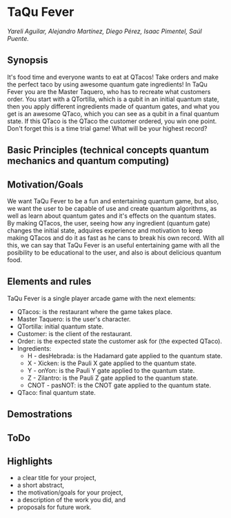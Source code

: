 # TaQu Fever
*Yareli Aguilar, Alejandro Martínez, Diego Pérez, Isaac Pimentel, Saúl Puente.*
## Synopsis
It's food time and everyone wants to eat at QTacos!
Take orders and make the perfect taco by using awesome quantum gate ingredients!
In TaQu Fever you are the Master Taquero, who has to recreate what customers order. You start with a QTortilla, which is a qubit in an initial quantum state, then you apply different ingredients made of quantum gates, and what you get is an awesome QTaco, which you can see as a qubit in a final quantum state. If this QTaco is the QTaco the customer ordered, you win one point. Don't forget this is a time trial game! What will be your highest record?

## Basic Principles (technical concepts quantum mechanics and quantum computing)

## Motivation/Goals
We want TaQu Fever to be a fun and entertaining quantum game, but also, we want the user to be capable of use and create quantum algorithms, as well as learn about quantum gates and it's effects on the quantum states. By making QTacos, the user, seeing how any ingredient (quantum gate) changes the initial state, adquires experience and motivation to keep making QTacos and do it as fast as he cans to break his own record. With all this, we can say that TaQu Fever is an useful entertaining game with all the posibility to be educational to the user, and also is about delicious quantum food.

## Elements and rules
TaQu Fever is a single player arcade game with the next elements:
* QTacos: is the restaurant where the game takes place.
* Master Taquero: is the user's character.
* QTortilla: initial quantum state.
* Customer: is the client of the restaurant.
* Order: is the expected state the customer ask for (the expected QTaco).
* Ingredients:
  * H - desHebrada: is the Hadamard gate applied to the quantum state.
  * X - Xicken: is the Pauli X gate applied to the quantum state.
  * Y - onYon: is the Pauli Y gate applied to the quantum state.
  * Z - Zilantro: is the Pauli Z gate applied to the quantum state.
  * CNOT - pasNOT: is the CNOT gate applied to the quantum state.
* QTaco: final quantum state.

## Demostrations

## ToDo

## Highlights
* a clear title for your project,
* a short abstract,
* the motivation/goals for your project,
* a description of the work you did, and
* proposals for future work.
